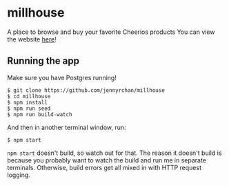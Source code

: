 # millhouse

A place to browse and buy your favorite Cheerios products
You can view the website [here](https://millhouse.herokuapp.com)!

## Running the app

Make sure you have Postgres running!

```
$ git clone https://github.com/jennyrchan/millhouse
$ cd millhouse
$ npm install
$ npm run seed
$ npm run build-watch
```

And then in another terminal window, run:

```
$ npm start
```

`npm start` doesn't build, so watch out for that. The reason it doesn't build is because you probably want to watch the build and run me in separate terminals. Otherwise, build errors get all mixed in with HTTP request logging.

